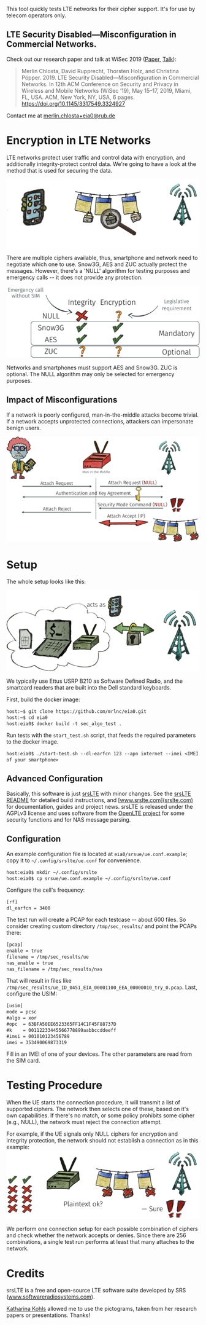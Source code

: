 This tool quickly tests LTE networks for their cipher support. It's for use by telecom operators only.

## LTE Security Disabled—Misconfiguration in Commercial Networks.

Check out our research paper and talk at WiSec 2019 ([Paper](./img/wisec19-final123.pdf), [Talk](./img/WiSec19-LTE_Security_Disabled.pdf)):
> Merlin Chlosta, David Rupprecht, Thorsten Holz, and Christina Pöpper. 2019. LTE Security Disabled—Misconfiguration in Commercial Networks. In 12th ACM Conference on Security and Privacy in Wireless and Mobile Networks (WiSec ’19), May 15–17, 2019, Miami, FL, USA. ACM, New York, NY, USA, 6 pages. https://doi.org/10.1145/3317549.3324927

Contact me at [merlin.chlosta+eia0@rub.de](merlin.chlosta+eia0@rub.de)

# Encryption in LTE Networks

LTE networks protect user traffic and control data with encryption, and additionally integrity-protect control data. We're going to have a look at the method that is used for securing the data.

![Transport Security](./img/transport_security.png)

There are multiple ciphers available, thus, smartphone and network need to negotiate which one to use. Snow3G, AES and ZUC actually protect the messages. However, there's a 'NULL' algorithm for testing purposes and emergency calls -- it does not provide any protection.

![Cipher Support](./img/cipher_support.png)

Networks and smartphones must support AES and Snow3G. ZUC is optional. The NULL algorithm may only be selected for emergency purposes.

## Impact of Misconfigurations

If a network is poorly configured, man-in-the-middle attacks become trivial. If a network accepts unprotected connections, attackers can impersonate benign users.

![MitM](./img/mitm.png)

# Setup

The whole setup looks like this:

![Setup](./img/system_overview.png)

We typically use Ettus USRP B210 as Software Defined Radio, and the smartcard readers that are built into the Dell standard keyboards.

First, build the docker image:
```console
host:~$ git clone https://github.com/mrlnc/eia0.git
host:~$ cd eia0
host:eia0$ docker build -t sec_algo_test .
```

Run tests with the `start_test.sh` script, that feeds the required parameters to the docker image.

```
host:eia0$ ./start-test.sh --dl-earfcn 123 --apn internet --imei <IMEI of your smartphone>
```

## Advanced Configuration

Basically, this software is just [srsLTE](https://github.com/srsLTE/srsLTE) with minor changes. See the [srsLTE README](https://github.com/srsLTE/srsLTE/blob/master/README.md) for detailed build instructions, and [www.srslte.com](srslte.com) for documentation, guides and project news. srsLTE is released under the AGPLv3 license and uses software from the [OpenLTE project](http://sourceforge.net/projects/openlte) for some security functions and for NAS message parsing.

## Configuration

An example configuration file is located at `eia0/srsue/ue.conf.example`; copy it to `~/.config/srslte/ue.conf` for convenience.
```console
host:eia0$ mkdir ~/.config/srslte
host:eia0$ cp srsue/ue.conf.example ~/.config/srslte/ue.conf
```

Configure the cell's frequency:
```
[rf]
dl_earfcn = 3400
```

The test run will create a PCAP for each testcase -- about 600 files. So consider creating custom directory `/tmp/sec_results/` and point the PCAPs there:
```
[pcap]
enable = true
filename = /tmp/sec_results/ue
nas_enable = true
nas_filename = /tmp/sec_results/nas
```
That will result in files like `/tmp/sec_results/ue_ID_0451_EIA_00001100_EEA_00000010_try_0.pcap`. Last, configure the USIM:
```
[usim]
mode = pcsc
#algo = xor
#opc  = 63BFA50EE6523365FF14C1F45F88737D
#k    = 00112233445566778899aabbccddeeff
#imsi = 001010123456789
imei = 353490069873319
```
Fill in an IMEI of one of your devices. The other parameters are read from the SIM card.

# Testing Procedure

When the UE starts the connection procedure, it will transmit a list of supported ciphers. The network then selects one of these, based on it's own capabilities. If there's no match, or some policy prohibits some cipher (e.g., NULL), the network must reject the connection attempt.

For example, if the UE signals only NULL ciphers for encryption and integrity protection, the network should not establish a connection as in this example:
![Setup](./img/test_procedure.png)

We perform one connection setup for each possible combination of ciphers and check whether the network accepts or denies. Since there are 256 combinations, a single test run performs at least that many attaches to the network.

# Credits

srsLTE is a free and open-source LTE software suite developed by SRS (www.softwareradiosystems.com).

[Katharina Kohls](https://kkohls.org) allowed me to use the pictograms, taken from her research papers or presentations. Thanks!
